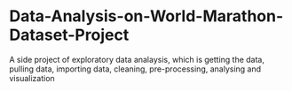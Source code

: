 # Data-Analysis-on-World-Marathon-Dataset-Project
A side project of exploratory data analaysis, which is getting the data, pulling data, importing data, cleaning, pre-processing, analysing and visualization
